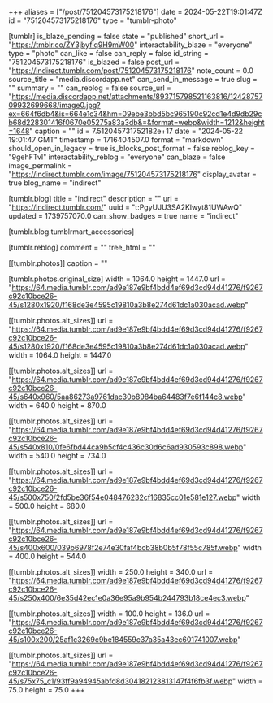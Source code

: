 +++
aliases = ["/post/751204573175218176"]
date = 2024-05-22T19:01:47Z
id = "751204573175218176"
type = "tumblr-photo"

[tumblr]
is_blaze_pending = false
state = "published"
short_url = "https://tmblr.co/ZY3jbyfiq9H9mW00"
interactability_blaze = "everyone"
type = "photo"
can_like = false
can_reply = false
id_string = "751204573175218176"
is_blazed = false
post_url = "https://indirect.tumblr.com/post/751204573175218176"
note_count = 0.0
source_title = "media.discordapp.net"
can_send_in_message = true
slug = ""
summary = ""
can_reblog = false
source_url = "https://media.discordapp.net/attachments/893715798521163816/1242875709932699668/image0.jpg?ex=664f6db4&is=664e1c34&hm=09ebe3bbd5bc965190c92cd1e4d9db29cb68d228301416f0670e05275a83a3db&=&format=webp&width=1212&height=1648"
caption = ""
id = 7.512045731752182e+17
date = "2024-05-22 19:01:47 GMT"
timestamp = 1716404507.0
format = "markdown"
should_open_in_legacy = true
is_blocks_post_format = false
reblog_key = "9gehFTvI"
interactability_reblog = "everyone"
can_blaze = false
image_permalink = "https://indirect.tumblr.com/image/751204573175218176"
display_avatar = true
blog_name = "indirect"

[tumblr.blog]
title = "indirect"
description = ""
url = "https://indirect.tumblr.com/"
uuid = "t:PgyUJU3SA2Klwyt81UWAwQ"
updated = 1739757070.0
can_show_badges = true
name = "indirect"

[tumblr.blog.tumblrmart_accessories]

[tumblr.reblog]
comment = ""
tree_html = ""

[[tumblr.photos]]
caption = ""

[tumblr.photos.original_size]
width = 1064.0
height = 1447.0
url = "https://64.media.tumblr.com/ad9e187e9bf4bdd4ef69d3cd94d41276/f9267c92c10bce26-45/s1280x1920/f168de3e4595c19810a3b8e274d61dc1a030acad.webp"

[[tumblr.photos.alt_sizes]]
url = "https://64.media.tumblr.com/ad9e187e9bf4bdd4ef69d3cd94d41276/f9267c92c10bce26-45/s1280x1920/f168de3e4595c19810a3b8e274d61dc1a030acad.webp"
width = 1064.0
height = 1447.0

[[tumblr.photos.alt_sizes]]
url = "https://64.media.tumblr.com/ad9e187e9bf4bdd4ef69d3cd94d41276/f9267c92c10bce26-45/s640x960/5aa86273a9761dac30b8984ba64483f7e6f144c8.webp"
width = 640.0
height = 870.0

[[tumblr.photos.alt_sizes]]
url = "https://64.media.tumblr.com/ad9e187e9bf4bdd4ef69d3cd94d41276/f9267c92c10bce26-45/s540x810/0fe6fbd44ca9b5cf4c436c30d6c6ad930593c898.webp"
width = 540.0
height = 734.0

[[tumblr.photos.alt_sizes]]
url = "https://64.media.tumblr.com/ad9e187e9bf4bdd4ef69d3cd94d41276/f9267c92c10bce26-45/s500x750/2fd5be36f54e048476232cf16835cc01e581e127.webp"
width = 500.0
height = 680.0

[[tumblr.photos.alt_sizes]]
url = "https://64.media.tumblr.com/ad9e187e9bf4bdd4ef69d3cd94d41276/f9267c92c10bce26-45/s400x600/039b6978f2e74e30faf4bcb38b0b5f78f55c785f.webp"
width = 400.0
height = 544.0

[[tumblr.photos.alt_sizes]]
width = 250.0
height = 340.0
url = "https://64.media.tumblr.com/ad9e187e9bf4bdd4ef69d3cd94d41276/f9267c92c10bce26-45/s250x400/6e35d42ec1e0a36e95a9b954b244793b18ce4ec3.webp"

[[tumblr.photos.alt_sizes]]
width = 100.0
height = 136.0
url = "https://64.media.tumblr.com/ad9e187e9bf4bdd4ef69d3cd94d41276/f9267c92c10bce26-45/s100x200/25af1c3269c9be184559c37a35a43ec601741007.webp"

[[tumblr.photos.alt_sizes]]
url = "https://64.media.tumblr.com/ad9e187e9bf4bdd4ef69d3cd94d41276/f9267c92c10bce26-45/s75x75_c1/93ff9a94945abfd8d304182123813147f4f6fb3f.webp"
width = 75.0
height = 75.0
+++
